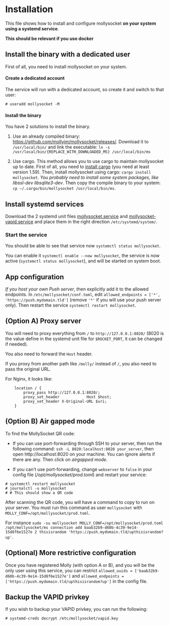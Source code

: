 # Installation

This file shows how to install and configure mollysocket **on your system using a systemd service**.

**This should be relevant if you use docker**

## Install the binary with a dedicated user

First of all, you need to install mollysocket on your system.

#### Create a dedicated account

The service will run with a dedicated account, so create it and switch to that user:

```console
# useradd mollysocket -M
```

#### Install the binary

You have 2 solutions to install the binary.

1. Use an already compiled binary: <https://github.com/mollyim/mollysocket/releases/>. Download it to `/usr/local/bin/` and link the executable: `ln -s /usr/local/bin/{REPLACE_WITH_DOWNLOADED_MS} /usr/local/bin/ms`

2. Use cargo. This method allows you to use cargo to maintain mollysocket up to date. First of all, you need to [install cargo](https://doc.rust-lang.org/cargo/getting-started/installation.html) (you need at least version 1.59). Then, install mollysocket using cargo: `cargo install mollysocket`. *You probably need to install some system packages, like libssl-dev libsqlite3-dev*. Then copy the compile binary to your system: `cp ~/.cargo/bin/mollysocket /usr/local/bin/ms`.

## Install systemd services

Download the 2 systemd unit files [mollysocket.service](https://github.com/mollyim/mollysocket/raw/main/mollysocket.service) and [mollysocket-vapid.service](https://github.com/mollyim/mollysocket/raw/main/mollysocket-vapid.service) and place them in the right direction `/etc/systemd/system/`.

### Start the service

You should be able to see that service now `systemctl status mollysocket`.

You can enable it `systemctl enable --now mollysocket`, the service is now active (`systemctl status mollysocket`), and will be started on system boot.

## App configuration

*If you host your own Push server*, then explicitly add it to the allowed endpoints. In `/etc/mollysocket/conf.toml`, edit `allowed_endpoints = ['*', 'https://push.mydomain.tld']` (remove `'*'` if you will use your push server only). Then restart the service `systemctl restart mollysocket`.


## (Option A) Proxy server

You will need to proxy everything from `/` to `http://127.0.0.1:8020/` (8020 is the value define in the systemd unit file for `$ROCKET_PORT`, it can be changed if needed).

You also need to forward the `Host` header.

If you proxy from another path like `/molly/` instead of `/`, you also need to pass the original URL.

For Nginx, it looks like:

```
    location / {
        proxy_pass http://127.0.0.1:8020/;
        proxy_set_header            Host $host;
        proxy_set_header X-Original-URL $uri;
    }
```

## (Option B) Air gapped mode

To find the MollySocket QR code:

- If you can use port-forwarding through SSH to your server, then run the following command: `ssh -L 8020:localhost:8020 your_server`, then open http://localhost:8020 on your machine. You can ignore alerts if there are any. Then click on _airgapped mode_.

- If you can't use port-forwarding, change `webserver` to `false` in your config file (_/opt/mollysocket/prod.toml_) and restart your service:

```console
# systemctl restart mollysocket
# journalctl -u mollysocket
# # This should show a QR code
```

After scanning the QR code, you will have a command to copy to run on your server. You must run this command as user `mollysocket` with `MOLLY_CONF=/opt/mollysocket/prod.toml`.

For instance `sudo -su mollysocket MOLLY_CONF=/opt/mollysocket/prod.toml /opt/mollysocket/ms connection add baab32b9-d60b-4c39-9e14-15d8f6e1527e 2 thisisrandom 'https://push.mydomain.tld/upthisisrandom?up'`.

## (Optional) More restrictive configuration

Once you have registered Molly (with option A or B), and you will be the only user using this service, you can restrict `allowed_uuids = ['baab32b9-d60b-4c39-9e14-15d8f6e1527e']` and `allowed_endpoints = ['https://push.mydomain.tld/upthisisrandom?up']` in the config file.

## Backup the VAPID privkey

If you wish to backup your VAPID privkey, you can run the following:

```console
# systemd-creds decrypt /etc/mollysocket/vapid.key
```
